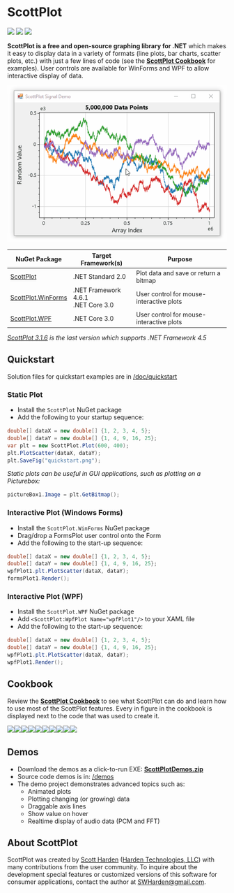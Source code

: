 # ScottPlot

[![](https://img.shields.io/azure-devops/build/swharden/swharden/2?label=Build&logo=azure%20pipelines)](https://dev.azure.com/swharden/swharden/_build/latest?definitionId=2&branchName=master)
[![](https://img.shields.io/azure-devops/tests/swharden/swharden/2?label=Tests&logo=azure%20pipelines)](https://dev.azure.com/swharden/swharden/_build/latest?definitionId=2&branchName=master)
[![](https://img.shields.io/nuget/dt/ScottPlot?color=004880&label=NuGet%20Installs&logo=nuget)](https://www.nuget.org/packages/ScottPlot/)

**ScottPlot is a free and open-source graphing library for .NET** which makes it easy to display data in a variety of formats (line plots, bar charts, scatter plots, etc.) with just a few lines of code (see the **[ScottPlot Cookbook](/cookbook)** for examples). User controls are available for WinForms and WPF to allow interactive display of data.

![](dev/nuget/ScottPlot.gif)

NuGet Package | Target Framework(s) | Purpose
---|---|---
[ScottPlot](https://www.nuget.org/packages/ScottPlot/) | .NET Standard 2.0 | Plot data and save or return a bitmap
[ScottPlot.WinForms](https://www.nuget.org/packages/ScottPlot.WinForms/) | .NET Framework 4.6.1 <br> .NET Core 3.0 | User control for mouse-interactive plots
[ScottPlot.WPF](https://www.nuget.org/packages/ScottPlot.WPF/) | .NET Core 3.0 | User control for mouse-interactive plots

_[ScottPlot 3.1.6](https://www.nuget.org/packages/ScottPlot/3.1.6) is the last version which supports .NET Framework 4.5_

## Quickstart

Solution files for quickstart examples are in [/doc/quickstart](/doc/quickstart)

### Static Plot

* Install the `ScottPlot` NuGet package
* Add the following to your startup sequence:

```cs
double[] dataX = new double[] {1, 2, 3, 4, 5};
double[] dataY = new double[] {1, 4, 9, 16, 25};
var plt = new ScottPlot.Plot(600, 400);
plt.PlotScatter(dataX, dataY);
plt.SaveFig("quickstart.png");
```

_Static plots can be useful in GUI applications, such as plotting on a Picturebox:_

```cs
pictureBox1.Image = plt.GetBitmap();
```

### Interactive Plot (Windows Forms)
* Install the `ScottPlot.WinForms` NuGet package
* Drag/drop a FormsPlot user control onto the Form
* Add the following to the start-up sequence:
```cs
double[] dataX = new double[] {1, 2, 3, 4, 5};
double[] dataY = new double[] {1, 4, 9, 16, 25};
wpfPlot1.plt.PlotScatter(dataX, dataY);
formsPlot1.Render();
```

### Interactive Plot (WPF)
* Install the `ScottPlot.WPF` NuGet package
* Add `<ScottPlot:WpfPlot Name="wpfPlot1"/>` to your XAML file
* Add the following to the start-up sequence:
```cs
double[] dataX = new double[] {1, 2, 3, 4, 5};
double[] dataY = new double[] {1, 4, 9, 16, 25};
wpfPlot1.plt.PlotScatter(dataX, dataY);
wpfPlot1.Render();
```

## Cookbook
Review the **[ScottPlot Cookbook](/cookbook)** to see what ScottPlot can do and learn how to use most of the ScottPlot features. Every in figure in the cookbook is displayed next to the code that was used to create it. 

<a href="https://github.com/swharden/ScottPlot/tree/master/cookbook"><img src="https://raw.githubusercontent.com/swharden/ScottPlot/master/cookbook/images/02_Styling_Scatter_Plots.png" width="200"><img src="https://raw.githubusercontent.com/swharden/ScottPlot/master/cookbook/images/06b_Custom_LineStyles.png" width="200"><img src="https://raw.githubusercontent.com/swharden/ScottPlot/master/cookbook/images/22_Custom_Colors.png" width="200"><img src="https://raw.githubusercontent.com/swharden/ScottPlot/master/cookbook/images/25_Corner_Axis_Frame.png" width="200"><img src="https://raw.githubusercontent.com/swharden/ScottPlot/master/cookbook/images/30a_Signal.png" width="200"><img src="https://raw.githubusercontent.com/swharden/ScottPlot/master/cookbook/images/41_Axis_Spans.png" width="200"><img src="https://raw.githubusercontent.com/swharden/ScottPlot/master/cookbook/images/62_Plot_Bar_Data_Fancy.png" width="200"><img src="https://raw.githubusercontent.com/swharden/ScottPlot/master/cookbook/images/65_Histogram.png" width="200"><img src="https://raw.githubusercontent.com/swharden/ScottPlot/master/cookbook/images/66_CPH.png" width="200"><img src="https://raw.githubusercontent.com/swharden/ScottPlot/master/cookbook/images/67_Candlestick.png" width="200"></a>

## Demos
* Download the demos as a click-to-run EXE: **[ScottPlotDemos.zip](/demos/ScottPlotDemos.zip)**
* Source code demos is in: [/demos](/demos)
* The demo project demonstrates advanced topics such as:
  * Animated plots
  * Plotting changing (or growing) data
  * Draggable axis lines
  * Show value on hover
  * Realtime display of audio data (PCM and FFT)

## About ScottPlot

ScottPlot was created by [Scott Harden](http://www.SWHarden.com/) ([Harden Technologies, LLC](http://tech.swharden.com)) with many contributions from the user community. To inquire about the development special features or customized versions of this software for consumer applications, contact the author at [SWHarden@gmail.com](mailto:swharden@gmail.com).
